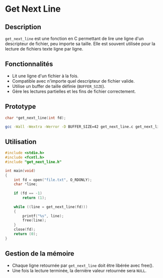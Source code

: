 # Get Next Line

## Description
`get_next_line` est une fonction en C permettant de lire une ligne d'un descripteur de fichier, peu importe sa taille. Elle est souvent utilisée pour la lecture de fichiers texte ligne par ligne.

## Fonctionnalités
- Lit une ligne d'un fichier à la fois.
- Compatible avec n'importe quel descripteur de fichier valide.
- Utilise un buffer de taille définie (`BUFFER_SIZE`).
- Gère les lectures partielles et les fins de fichier correctement.

## Prototype
```c
char *get_next_line(int fd);
```
```sh
gcc -Wall -Wextra -Werror -D BUFFER_SIZE=42 get_next_line.c get_next_line_utils.c -o gnl
```
## Utilisation
```c
#include <stdio.h>
#include <fcntl.h>
#include "get_next_line.h"

int main(void)
{
    int fd = open("file.txt", O_RDONLY);
    char *line;
    
    if (fd == -1)
        return (1);
    
    while ((line = get_next_line(fd)))
    {
        printf("%s", line);
        free(line);
    }
    close(fd);
    return (0);
}
```

## Gestion de la mémoire

- Chaque ligne retournée par `get_next_line` doit être libérée avec free().
- Une fois la lecture terminée, la dernière valeur retournée sera `NULL`.
